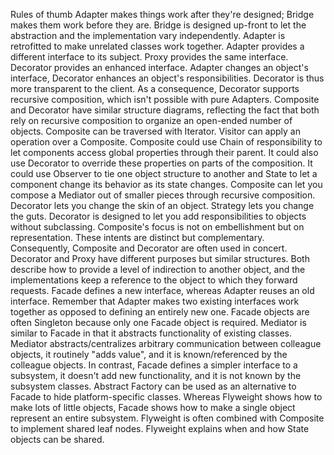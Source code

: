 Rules of thumb
Adapter makes things work after they're designed; Bridge makes them work before they are.
Bridge is designed up-front to let the abstraction and the implementation vary independently. Adapter is retrofitted to make unrelated classes work together.
Adapter provides a different interface to its subject. Proxy provides the same interface. Decorator provides an enhanced interface.
Adapter changes an object's interface, Decorator enhances an object's responsibilities. Decorator is thus more transparent to the client. As a consequence, Decorator supports recursive composition, which isn't possible with pure Adapters.
Composite and Decorator have similar structure diagrams, reflecting the fact that both rely on recursive composition to organize an open-ended number of objects.
Composite can be traversed with Iterator. Visitor can apply an operation over a Composite. Composite could use Chain of responsibility to let components access global properties through their parent. It could also use Decorator to override these properties on parts of the composition. It could use Observer to tie one object structure to another and State to let a component change its behavior as its state changes.
Composite can let you compose a Mediator out of smaller pieces through recursive composition.
Decorator lets you change the skin of an object. Strategy lets you change the guts.
Decorator is designed to let you add responsibilities to objects without subclassing. Composite's focus is not on embellishment but on representation. These intents are distinct but complementary. Consequently, Composite and Decorator are often used in concert.
Decorator and Proxy have different purposes but similar structures. Both describe how to provide a level of indirection to another object, and the implementations keep a reference to the object to which they forward requests.
Facade defines a new interface, whereas Adapter reuses an old interface. Remember that Adapter makes two existing interfaces work together as opposed to defining an entirely new one.
Facade objects are often Singleton because only one Facade object is required.
Mediator is similar to Facade in that it abstracts functionality of existing classes. Mediator abstracts/centralizes arbitrary communication between colleague objects, it routinely "adds value", and it is known/referenced by the colleague objects. In contrast, Facade defines a simpler interface to a subsystem, it doesn't add new functionality, and it is not known by the subsystem classes.
Abstract Factory can be used as an alternative to Facade to hide platform-specific classes.
Whereas Flyweight shows how to make lots of little objects, Facade shows how to make a single object represent an entire subsystem.
Flyweight is often combined with Composite to implement shared leaf nodes.
Flyweight explains when and how State objects can be shared.
